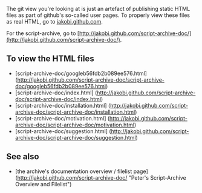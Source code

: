 The git view you're looking at is just an artefact of publishing
static HTML files as part of github's so-called user pages. 
To properly view these files as real HTML, go to 
[jakobi.github.com](http://jakobi.github.com).

For the script-archive, go to 
[http://jakobi.github.com/script-archive-doc/](http://jakobi.github.com/script-archive-doc/).

To view the HTML files
----------------------

* [script-archive-doc/googleb56fdb2b089ee576.html]
  (http://jakobi.github.com/script-archive-doc/script-archive-doc/googleb56fdb2b089ee576.html)
* [script-archive-doc/index.html]
  (http://jakobi.github.com/script-archive-doc/script-archive-doc/index.html)
* [script-archive-doc/installation.html]
  (http://jakobi.github.com/script-archive-doc/script-archive-doc/installation.html)
* [script-archive-doc/motivation.html]
  (http://jakobi.github.com/script-archive-doc/script-archive-doc/motivation.html)
* [script-archive-doc/suggestion.html]
  (http://jakobi.github.com/script-archive-doc/script-archive-doc/suggestion.html)


See also
--------

* [the archive's documentation overview / filelist page]
  (http://jakobi.github.com/script-archive-doc/
  "Peter's Script-Archive Overview and Filelist")

